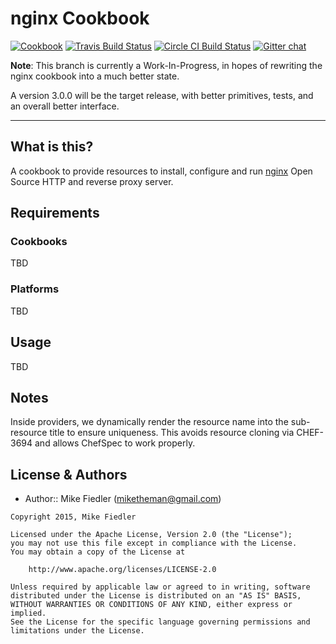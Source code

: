 nginx Cookbook
==============
[![Cookbook](http://img.shields.io/cookbook/v/nginx.svg)](https://github.com/miketheman/nginx)
[![Travis Build Status](https://travis-ci.org/miketheman/nginx.svg?branch=3.0.0-rewrite)](https://travis-ci.org/miketheman/nginx)
[![Circle CI Build Status](https://circleci.com/gh/miketheman/nginx/tree/3.0.0-rewrite.svg?style=svg)](https://circleci.com/gh/miketheman/nginx/tree/3.0.0-rewrite)
[![Gitter chat](https://img.shields.io/badge/Gitter-miketheman%2Fnginx-brightgreen.svg)](https://gitter.im/miketheman/nginx)

**Note**: This branch is currently a Work-In-Progress, in hopes of rewriting the nginx cookbook
into a much better state.

A version 3.0.0 will be the target release, with better primitives, tests,
and an overall better interface.

---

What is this?
-------------
A cookbook to provide resources to install, configure and run [nginx][]
Open Source HTTP and reverse proxy server.

Requirements
------------
### Cookbooks
TBD

### Platforms
TBD

Usage
-----
TBD

Notes
-----
Inside providers, we dynamically render the resource name into the sub-resource
title to ensure uniqueness.
This avoids resource cloning via CHEF-3694 and allows ChefSpec to work properly.

License & Authors
-----------------
- Author:: Mike Fiedler (<miketheman@gmail.com>)

```text
Copyright 2015, Mike Fiedler

Licensed under the Apache License, Version 2.0 (the "License");
you may not use this file except in compliance with the License.
You may obtain a copy of the License at

    http://www.apache.org/licenses/LICENSE-2.0

Unless required by applicable law or agreed to in writing, software
distributed under the License is distributed on an "AS IS" BASIS,
WITHOUT WARRANTIES OR CONDITIONS OF ANY KIND, either express or implied.
See the License for the specific language governing permissions and
limitations under the License.
```

[nginx]: http://nginx.org/
